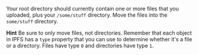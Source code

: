 Your root directory should currently contain one or more files that you uploaded, plus your `/some/stuff` directory. Move the files into the `some/stuff` directory.

**Hint** Be sure to only move files, not directories. Remember that each object in IPFS has a `type` property that you can use to determine whether it's a file or a directory. Files have type `0` and directories have type `1`. 
